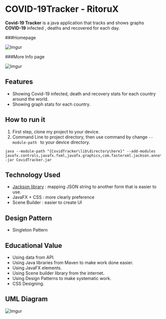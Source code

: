 # COVID-19Tracker - RitoruX
**Covid-19 Tracker** is a java application that tracks and shows graphs **COVID-19** infected , deaths and recovered for each day.

###Homepage

![Imgur](https://imgur.com/KHH4Iwd.png)

###More Info page

![Imgur](https://imgur.com/wM71Nme.png)
## Features
* Showing Covid-19 infected, death and recovery stats for each country around the world.
* Showing graph stats for each country.
## How to run it
 1. First step, clone my project to your device.
 2. Command Line to project directory, then use command by change  ```--module-path ``` to your device directory.
 ``` 
 java --module-path "{CovidTracker\lib\directory\here}" --add-modules javafx.controls,javafx.fxml,javafx.graphics,com.fasterxml.jackson.annotation,com.fasterxml.jackson.core,com.fasterxml.jackson.databind  -jar CovidTracker.jar 
```
## Technology Used
* [Jackson library](https://github.com/FasterXML/jackson) : mapping JSON string to another form that is easier to use.
* JavaFX + CSS : more clearly preference
* Scene Builder : easier to create UI
## Design Pattern
* Singleton Pattern
## Educational Value
* Using data from API.
* Using Java libraries from Maven to make work done easier.
* Using JavaFX elements.
* Using Scene builder library from the internet.
* Using Design Patterns to make systematic work.
* CSS Designing.
## UML Diagram
![Imgur](https://imgur.com/nVEQu3o.png)

